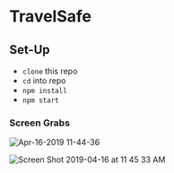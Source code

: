 # TravelSafe

## Set-Up
- `clone` this repo
- `cd` into repo
- `npm install`
- `npm start`

### Screen Grabs

![Apr-16-2019 11-44-36](https://user-images.githubusercontent.com/34728115/56232014-0d10ff00-603d-11e9-9076-daa7ced044b5.gif)

![Screen Shot 2019-04-16 at 11 45 33 AM](https://user-images.githubusercontent.com/34728115/56232090-30d44500-603d-11e9-955d-5953fe9e5937.png)
